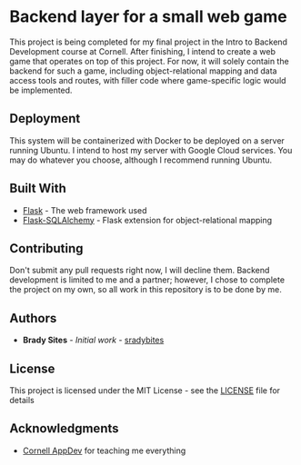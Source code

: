 # Backend layer for a small web game

This project is being completed for my final project in the Intro to Backend Development course at Cornell. After finishing, I intend to create a web game that operates on top of this project. For now, it will solely contain the backend for such a game, including object-relational mapping and data access tools and routes, with filler code where game-specific logic would be implemented.

## Deployment

This system will be containerized with Docker to be deployed on a server running Ubuntu. I intend to host my server with Google Cloud services. You may do whatever you choose, although I recommend running Ubuntu.

## Built With

* [Flask](https://flask.palletsprojects.com/en/1.1.x/) - The web framework used
* [Flask-SQLAlchemy](https://flask-sqlalchemy.palletsprojects.com/en/2.x/) - Flask extension for object-relational mapping

## Contributing

Don't submit any pull requests right now, I will decline them. Backend development is limited to me and a partner; however, I chose to complete the project on my own, so all work in this repository is to be done by me.

## Authors

* **Brady Sites** - *Initial work* - [sradybites](https://github.com/sradybites)

## License

This project is licensed under the MIT License - see the [LICENSE](LICENSE) file for details

## Acknowledgments

* [Cornell AppDev](https://github.com/cuappdev) for teaching me everything

